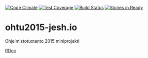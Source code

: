 [![Code Climate](https://codeclimate.com/github/Juzmach/ohtu2015-jesh.io/badges/gpa.svg)](https://codeclimate.com/github/Juzmach/ohtu2015-jesh.io)
[![Test Coverage](https://codeclimate.com/github/Juzmach/ohtu2015-jesh.io/badges/coverage.svg)](https://codeclimate.com/github/Juzmach/ohtu2015-jesh.io)
[![Build Status](https://travis-ci.org/Juzmach/ohtu2015-jesh.io.svg?branch=master)](https://travis-ci.org/Juzmach/ohtu2015-jesh.io)
[![Stories in Ready](https://badge.waffle.io/Juzmach/ohtu2015-jesh.io.png?label=ready&title=Ready)](https://waffle.io/Juzmach/ohtu2015-jesh.io)

# ohtu2015-jesh.io
Ohjelmistotuotanto 2015 miniprojekti

[RDoc](http://www.rubydoc.info/github/Juzmach/ohtu2015-jesh.io)


